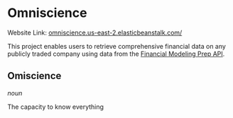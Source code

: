 # Omniscience

Website Link: [omniscience.us-east-2.elasticbeanstalk.com/](http://omniscience.us-east-2.elasticbeanstalk.com/)

This project enables users to retrieve comprehensive financial data on any publicly traded company using data from the [Financial Modeling Prep API](https://site.financialmodelingprep.com/developer/docs).
<!-- Retrieved data is stored in a PostgreSQL database uzing Amazon RDS.  -->

## Omiscience
*noun*

The capacity to know everything
